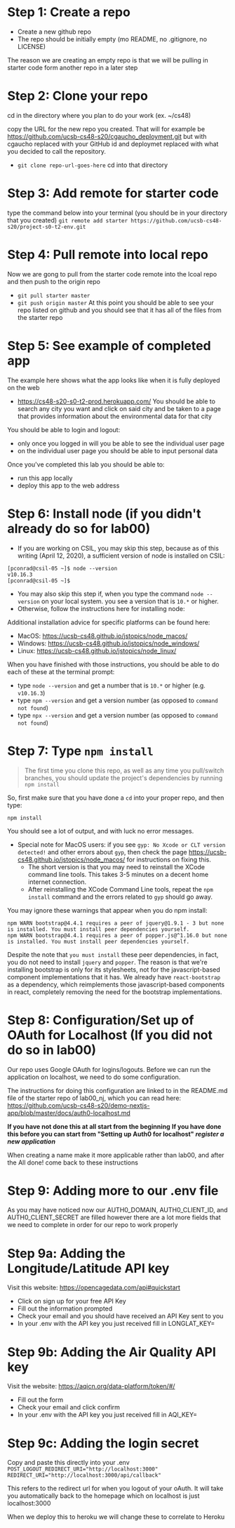 
# Step 1: Create a repo
* Create a new github repo 
* The repo should be initially empty (mo README, no .gitignore, no LICENSE) 

The reason we are creating an empty repo is that we will be pulling in starter code form another repo in a later step

# Step 2: Clone your repo
cd in the directory where you plan to do your work (ex. ~/cs48)
 
copy the URL for the new repo you created. That will for example be https://github.com/ucsb-cs48-s20/cgaucho_deployment.git  but with cgaucho replaced with your GitHub id and deploymet replaced with what you decided to call the repository. 
 
* `git clone repo-url-goes-here` 
 cd into that directory 

# Step 3: Add remote for starter code 
 type the command below into your terminal (you should be in your directory that you created)
 `git remote add starter https://github.com/ucsb-cs48-s20/project-s0-t2-env.git`

# Step 4: Pull remote into local repo
 Now we are gong to pull from the starter code remote into the lcoal repo and then push to the origin repo
* `git pull starter master`
* `git push origin master`
 At this point you should be able to see your repo listed on github and you should see that it has all of the files from the starter repo

# Step 5: See example of completed app
The example here shows what the app looks like when it is fully deployed on the web
* https://cs48-s20-s0-t2-prod.herokuapp.com/
You should be able to search any city you want and click on said city and be taken to a page that provides information about the environmental data for that city 

You should be able to login and logout:
* only once you logged in will you be able to see the individual user page 
* on the individual user page you should be able to input personal data
  
Once you've completed this lab you should be able to: 
* run this app locally
* deploy this app to the web address 


# Step 6: Install node (if you didn't already do so for lab00)
* If you are working on CSIL, you may skip this step, because as of this writing (April 12, 2020), a sufficient version of node is installed on CSIL:
```
[pconrad@csil-05 ~]$ node --version
v10.16.3
[pconrad@csil-05 ~]$ 
```
* You may also skip this step if, when you type the command `node --version` on your local system. you see a version that is `10.*` or higher.
* Otherwise, follow the instructions here for installing node:

Additional installation advice for specific platforms can be found here:
* MacOS: <https://ucsb-cs48.github.io/jstopics/node_macos/>
* Windows: <https://ucsb-cs48.github.io/jstopics/node_windows/>
* Linux: <https://ucsb-cs48.github.io/jstopics/node_linux/>

When you have finished with those instructions, you should be able to do each of these at the terminal prompt:
* type `node --version` and get a number that is `10.*` or higher (e.g. `v10.16.3`)
* type `npm --version` and get a version number (as opposed to `command not found`)
* type `npx --version` and get a version number (as opposed to `command not found`)


# Step 7: Type `npm install`

> The first time you clone this repo, as well as any time you pull/switch branches, you should update the project's 
> dependencies by running `npm install`

So, first make sure that you have done a `cd` into your proper repo, and then type:

```
npm install
```

You should see a lot of output, and with luck no error messages.
* Special note for MacOS users: if you see `gyp: No Xcode or CLT version detected!` and other errors about `gyp`, then 
  check the page <https://ucsb-cs48.github.io/jstopics/node_macos/> for instructions on fixing this.  
  * The short version is that you may need to reinstall the XCode command line tools.  This takes 3-5 minutes on a decent home internet connection.
  * After reinstalling the XCode Command Line tools, repeat the `npm install` command and the errors related to `gyp` should go away.
  
You may ignore these warnings that appear when you do npm install:
```
npm WARN bootstrap@4.4.1 requires a peer of jquery@1.9.1 - 3 but none is installed. You must install peer dependencies yourself.
npm WARN bootstrap@4.4.1 requires a peer of popper.js@^1.16.0 but none is installed. You must install peer dependencies yourself.
```

Despite the note that `you must install` these peer dependencies, in fact, you do not need to install `jquery` and `popper`. The reason is that we're installing bootstrap is only for its stylesheets, not for the javascript-based component implementations that it has. We already have `react-bootstrap` as a dependency, which reimplements those javascript-based components in react, completely removing the need for the bootstrap implementations.

# Step 8: Configuration/Set up of OAuth for Localhost (If you did not do so in lab00)  

Our repo uses Google OAuth for logins/logouts.  Before we can run the application on localhost, we need to do some configuration.

The instructions for doing this configuration are linked to in the README.md file of the starter repo of lab00_nj, which you can read here: <https://github.com/ucsb-cs48-s20/demo-nextjs-app/blob/master/docs/auth0-localhost.md> 

**If you have not done this at all start from the beginning**
**If you have done this before you can start from "Setting up Auth0 for localhost" *register a new application***

When creating a name make it more applicable rather than lab00, and after the All done! come back to these instructions

# Step 9: Adding more to our .env file

As you may have noticed now our AUTH0_DOMAIN, AUTH0_CLIENT_ID, and AUTH0_CLIENT_SECRET are filled however there are a lot more fields that we need to complete in order for our repo to work properly 

# Step 9a: Adding the Longitude/Latitude API key 

Visit this website: <https://opencagedata.com/api#quickstart>
* Click on sign up for your free API Key 
* Fill out the information prompted 
* Check your email and you should have received an API Key sent to you 
* In your .env with the API key you just received fill in LONGLAT_KEY=       

# Step 9b: Adding the Air Quality API key 

Visit the website: <https://aqicn.org/data-platform/token/#/>
* Fill out the form 
* Check your email and click confirm 
* In your .env with the API key you just received fill in AQI_KEY=   

# Step 9c: Adding the login secret

Copy and paste this directly into your .env 
`POST_LOGOUT_REDIRECT_URI="http://localhost:3000"
REDIRECT_URI="http://localhost:3000/api/callback"`

This refers to the redirect url for when you logout of your oAuth. It will take you automatically back to the homepage which on localhost is just localhost:3000

When we deploy this to heroku we will change these to correlate to Heroku 




 
 










  
